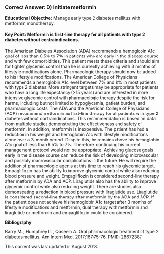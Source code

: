 
### Correct Answer: D) Initiate metformin 

**Educational Objective:** Manage early type 2 diabetes mellitus with metformin monotherapy.

#### **Key Point:** Metformin is first-line therapy for all patients with type 2 diabetes without contraindications.

The American Diabetes Association (ADA) recommends a hemoglobin A1c goal of less than 6.5% to 7% in patients who are early in the disease course and with few comorbidities. This patient meets these criteria and should aim for tighter glycemic control than he is currently achieving with 3 months of lifestyle modifications alone. Pharmacologic therapy should now be added to his lifestyle modifications. The American College of Physicians recommends a hemoglobin A1c level between 7% and 8% in most patients with type 2 diabetes. More stringent targets may be appropriate for patients who have a long life expectancy (>15 years) and are interested in more intensive glycemic control with pharmacologic therapy despite the risk for harms, including but not limited to hypoglycemia, patient burden, and pharmacologic costs. The ADA and the American College of Physicians (ACP) recommend metformin as first-line therapy for all patients with type 2 diabetes without contraindications. This recommendation is based on data from multiple studies demonstrating the effectiveness and safety of metformin. In addition, metformin is inexpensive.
The patient has had a reduction in his weight and hemoglobin A1c with lifestyle modifications alone over a 3-month period. Despite this, he remains above his hemoglobin A1c goal of less than 6.5% to 7%. Therefore, continuing his current management protocol would not be appropriate. Achieving glucose goals early in the disease course can reduce the risk of developing microvascular and possibly macrovascular complications in the future. He will require the addition of pharmacologic agents at this time to reach his glycemic target.
Empagliflozin has the ability to improve glycemic control while also reducing blood pressure and weight. Empagliflozin is considered second-line therapy after metformin by ADA and ACP.
Liraglutide also has the ability to improve glycemic control while also reducing weight. There are studies also demonstrating a reduction in blood pressure with liraglutide use. Liraglutide is considered second-line therapy after metformin by the ADA and ACP.
If the patient does not achieve his hemoglobin A1c target after 3 months of lifestyle modifications and metformin, dual therapy with metformin and liraglutide or metformin and empagliflozin could be considered.

**Bibliography**

Barry MJ, Humphrey LL, Qaseem A. Oral pharmacologic treatment of type 2 diabetes mellitus. Ann Intern Med. 2017;167:75-76. PMID: 28672387

This content was last updated in August 2018.